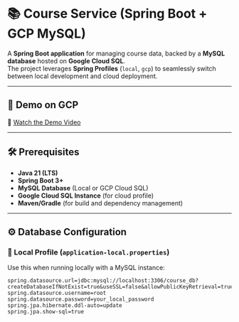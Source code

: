 # 📚 Course Service (Spring Boot + GCP MySQL)

A **Spring Boot application** for managing course data, backed by a **MySQL database** hosted on **Google Cloud SQL**.  
The project leverages **Spring Profiles** (`local`, `gcp`) to seamlessly switch between local development and cloud deployment.

---

## 🚀 Demo on GCP
🎥 [Watch the Demo Video](https://drive.google.com/file/d/1TIt2MHD6NvnaeV7orNlNHk-Pa2PqWT8p/view?usp=sharing)

---

## 🛠️ Prerequisites

- **Java 21 (LTS)**
- **Spring Boot 3+**
- **MySQL Database** (Local or GCP Cloud SQL)
- **Google Cloud SQL Instance** (for cloud profile)
- **Maven/Gradle** (for build and dependency management)

---

## ⚙️ Database Configuration

### 🔹 Local Profile (`application-local.properties`)
Use this when running locally with a MySQL instance:

```properties
spring.datasource.url=jdbc:mysql://localhost:3306/course_db?createDatabaseIfNotExist=true&useSSL=false&allowPublicKeyRetrieval=true
spring.datasource.username=root
spring.datasource.password=your_local_password
spring.jpa.hibernate.ddl-auto=update
spring.jpa.show-sql=true
